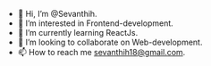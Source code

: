 - 👋 Hi, I’m @Sevanthih.
- 👀 I’m interested in Frontend-development.
- 🌱 I’m currently learning ReactJs.
- 💞️ I’m looking to collaborate on Web-development.
- 📫 How to reach me sevanthih18@gmail.com.
